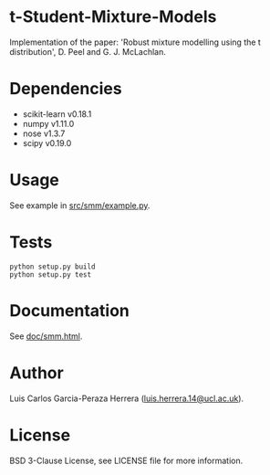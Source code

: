 # t-Student-Mixture-Models
Implementation of the paper: 'Robust mixture modelling using the t distribution', D. Peel and G. J. McLachlan.

# Dependencies
* scikit-learn v0.18.1
* numpy v1.11.0
* nose v1.3.7
* scipy v0.19.0

# Usage
See example in [src/smm/example.py](src/smm/example.py).

# Tests
```
python setup.py build
python setup.py test
```

# Documentation
See [doc/smm.html](doc/smm.html). 

# Author
Luis Carlos Garcia-Peraza Herrera (luis.herrera.14@ucl.ac.uk).

# License
BSD 3-Clause License, see LICENSE file for more information.
